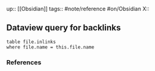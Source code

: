 up:: [[Obsidian]]
tags:: #note/reference #on/Obsidian 
X:: 

## Dataview query for backlinks

```
table file.inlinks
where file.name = this.file.name
```


### References